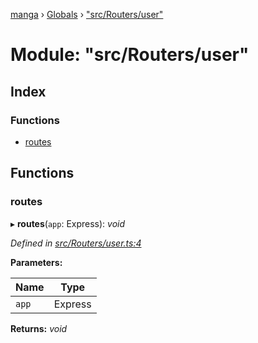 [manga](../README.md) › [Globals](../globals.md) › ["src/Routers/user"](_src_routers_user_.md)

# Module: "src/Routers/user"

## Index

### Functions

* [routes](_src_routers_user_.md#routes)

## Functions

###  routes

▸ **routes**(`app`: Express): *void*

*Defined in [src/Routers/user.ts:4](https://github.com/tushar1210/manga-node/blob/a605026/src/Routers/user.ts#L4)*

**Parameters:**

Name | Type |
------ | ------ |
`app` | Express |

**Returns:** *void*
